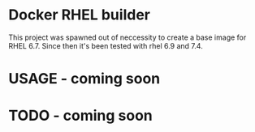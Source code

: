 # Docker RHEL builder

This project was spawned out of neccessity to create a base
image for RHEL 6.7.  Since then it's been tested with 
rhel 6.9 and 7.4.

# USAGE - coming soon

# TODO - coming soon


